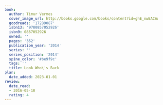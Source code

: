 ```yaml
---
book:
  author: Timur Vermes
  cover_image_url: http://books.google.com/books/content?id=ghE_nwEACAAJ&printsec=frontcover&img=1&zoom=1&source=gbs_api
  goodreads: '17289087'
  isbn13: '9780857052926'
  isbn9: 0857052926
  owned: ''
  pages: '352'
  publication_year: '2014'
  series: ''
  series_position: '2014'
  spine_color: '#be9f9c'
  tags: ''
  title: Look Who\'s Back
plan:
  date_added: 2023-01-01
review:
  date_read:
  - 2016-05-10
  rating: 4
---
```

